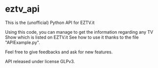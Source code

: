 eztv_api
========

This is the (unofficial) Python API for EZTV.it

Using this code, you can manage to get the information regarding any TV Show which is listed on EZTV.it
See how to use it thanks to the file "APIExample.py". 

Feel free to give feedbacks and ask for new features.  


API released under license GLPv3. 
